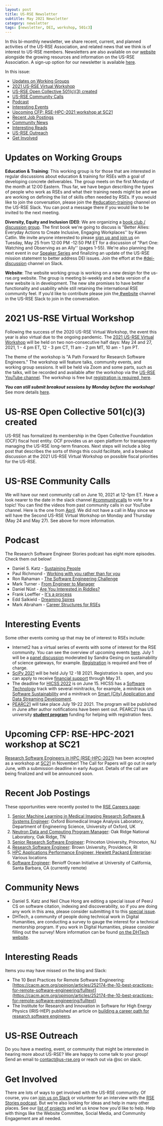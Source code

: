 ```yaml
---
layout: post
title: US-RSE Newsletter
subtitle: May 2021 Newsletter
category: newsletter
tags: [newsletter, DEI, workshop, 501c3]
---
```


In this bi-monthly newsletter, we share recent, current, and planned activities of the US-RSE Association, and related news that we think is of interest to US-RSE members. Newsletters are also available on our [website](https://us-rse.org/newsletters/) alongside the growing resources and information on the US-RSE Association. A sign-up option for our newsletter is available [here](https://us-rse.org/join/).

In this issue:

* [Updates on Working Groups](#updates)
* [2021 US-RSE Virtual Workshop](#workshop)
* [US-RSE Open Collective 501(c)(3) created](#501c3)
* [US-RSE Community Calls](#communitycall)
* [Podcast](#podcast)
* [Interesting Events](#events)
* [Upcoming CFP: RSE-HPC-2021 workshop at SC21](#sc21)
* [Recent Job Postings](#jobs)
* [Community News](#news)
* [Interesting Reads](#reads)
* [US-RSE Outreach](#outreach)
* [Get Involved](#involved)

<a name="updates"></a>
# **Updates on Working Groups**

**Education & Training**: This working group is for those that are interested in regular discussions about education & training for RSEs with a goal of developing concrete deliverables. The group meets on the first Monday of the month at 12:00 Eastern. Thus far, we have begun describing the types of people who work as RSEs and what their training needs might be and we are working on defining the list of skills often needed by RSEs. If you would like to join the conversation, please join the [#education-training](https://usrse.slack.com/messages/education-training) channel on the US-RSE Slack. You can post a message there if you would like to be invited to the next meeting.

**Diversity, Equity and Inclusion (DEI)**: We are organizing a [book club / discussion group](https://us-rse.org/events/2021/2021-01-dei-book-club). The first book we're going to discuss is "Better Allies: Everyday Actions to Create Inclusive, Engaging Workplaces'' by Karen Catlin. We invite anyone interested to please [sign up and join us](https://www.eventbrite.com/e/better-allies-book-discussion-part-i-tickets-151687323869) on Tuesday, May 25 from 12:00 PM -12:50 PM ET for a discussion of "Part One: Watching and Observing as an Ally'' (pages 1-55). We're also planning the next event in our [Speaker Series](https://us-rse.org/events/2021/2021-03-dei-speaker-series) and finalizing an update of the US-RSE mission statement to better address DEI issues. Join the effort at the [#dei-discussion](https://usrse.slack.com/archives/C01C8CJQ7AP) channel on Slack.

**Website**: The website working group is working on a new design for the us-rse.org website. The group is meeting bi-weekly and a beta version of a new website is in development. The new site promises to have better functionality and usability while still retaining the international RSE community feel. If you’d like to contribute please join the[ #website](https://usrse.slack.com/messages/website) channel in the US-RSE Slack to join in the conversation.

<a name="workshop"></a>
# **2021 US-RSE Virtual Workshop**

Following the success of the 2020 US-RSE Virtual Workshop, the event this year is also virtual due to the ongoing pandemic. The [2021 US-RSE Virtual Workshop](https://us-rse.org/virtual-workshop-2021/) will be held on two non-consecutive half days: May 24 and 27, 2021, 1 - 4 pm ET, 12 - 3 pm CT, 11 am - 2 pm MT, 10 am - 1 pm PT.

The theme of the workshop is "A Path Forward for Research Software Engineers." The workshop will feature talks, community events, and working group sessions. It will be held via Zoom and some parts, such as the talks, will be recorded and available after the workshop via the [US-RSE YouTube channel](https://www.youtube.com/channel/UC7IQsWv809OQYJ-sJKuQZrw). The workshop is free but [registration is required, here](https://docs.google.com/forms/d/e/1FAIpQLSetiGdTiHSTfil4-LL_R3eZEyNIIfGtSJqjTsViBPcldsJtJw/viewform).

***You can still submit breakout sessions by Monday before the workshop!*** See more details [here](https://us-rse.org/virtual-workshop-2021/participate/).

<a name="501c3"></a>
# **US-RSE Open Collective 501(c)(3) created**

US-RSE has formalized its membership in the Open Collective Foundation (OCF) fiscal host entity. OCF provides us an open platform for transparently managing the US-RSE long-term finances. Next steps will include a blog post that describes the sorts of things this could facilitate, and a breakout discussion at the 2021 US-RSE Virtual Workshop on possible fiscal priorities for the US-RSE.

<a name="communitycall"></a>
# **US-RSE Community Calls**

We will have our next community call on June 10, 2021 at 12-1pm ET. Have a look nearer to the date in the slack channel [#communitycalls](https://usrse.slack.com/archives/CLBDQMJH5) to vote for a topic! You can find the videos from past community calls in our YouTube channel. Here is the one from [April](https://www.youtube.com/watch?v=9LwPO2bdHRE). We did not have a call in May since we will have the Second US-RSE Virtual Workshop on Monday and Thursday (May 24 and May 27). See above for more information.

<a name="podcast"></a>
# **Podcast**

The Research Software Engineer Stories podcast has eight more episodes. Check them out below!
* Daniel S. Katz - [Sustaining People](https://us-rse.org/rse-stories/2021/dan-katz/)
* Paul Richmond - [Working with you rather than for you](https://us-rse.org/rse-stories/2021/paul-richmond/)
* Ron Rahaman - [The Software Engineering Challenge](https://us-rse.org/rse-stories/2021/ron-rahaman/)
* Mark Turner - [From Engineer to Manager](https://us-rse.org/rse-stories/2021/mark-turner/)
* Daniel Nüst - [Are You Interested in Riddles?](https://us-rse.org/rse-stories/2021/daniel-nuest/)
* Frank Loeffler - [It's a process](https://us-rse.org/rse-stories/2021/frank-loeffler/)
* Edd Salkield - [Dreaming Spires](https://us-rse.org/rse-stories/2021/edd-salkield/)
* Mark Abraham - [Career Structures for RSEs](https://us-rse.org/rse-stories/2021/mark-abraham/)

<a name="events"></a>
# **Interesting Events**

Some other events coming up that may be of interest to RSEs include:
* Internet2 has a virtual series of events with some of interest for the RSE community. You can see the overview of upcoming events [here](https://internet2.edu/upcoming-events/i2-online/). July 1 will be a [panel discussion](https://internet2.edu/upcoming-events/i2-online/#july) moderated by Sandra Gesing on sustainability of science gateways, for example. [Registration](https://service5.internet2.edu/reg/events/i2cv-0701/registrations) is required and free of charge.
* [SciPy 2021](https://www.scipy2021.scipy.org/register) will be held July 12 -18 2021. Registration is open, and you can apply to receive [financial support](https://www.scipy2021.scipy.org/financial-aid) through May 31.
* The deadline for [HICSS 2022](http://hicss.org/) is on June 15. HICSS has a [Software Technology](https://hicss.hawaii.edu/tracks-55/software-technology/) track with several minitracks, for example, a minitrack on  [Software Sustainability](https://hicss.hawaii.edu/tracks-55/software-technology/#software-sustainability-strategies-for-long-lasting-and-usable-research-software-minitrack) and a minitrack on [Smart (City) Application and Data Streaming Development](https://hicss.hawaii.edu/tracks-55/software-technology/#smart-city-and-data-streaming-application-development-challenges-and-experiences-minitrack).
* [PEARC21](https://pearc.acm.org/pearc21/) will take place July 19-22 2021. The program will be published in June after author notifications have been sent out. PEARC21 has US university **[student program](https://pearc.acm.org/pearc21/student-program/)** funding for helping with registration fees.

<a name="sc21"></a>
# **Upcoming CFP: RSE-HPC-2021 workshop at SC21**

[Research Software Engineers in HPC (RSE-HPC-2021)](https://us-rse.org/rse-hpc-2021/) has been accepted as a workshop at [SC21](https://sc21.supercomputing.org/) in November!  The Call for Papers will go out in early June, with a submission deadline in early August.  Details of the call are being finalized and will be announced soon.

<a name="jobs"></a>
# **Recent Job Postings**

These opportunities were recently posted to the [RSE Careers page](https://us-rse.org/jobs/):
1. [Senior Machine Learning in Medical Imaging Research Software & Systems Engineer](https://eng.ox.ac.uk/jobs/job-detail/?vacancyID=151088): Oxford Biomedical Image Analysis Laboratory, Department of Engineering Science, University of Oxford, UK
2. [Neutron Data and Computing Program Manager](https://jobs.ornl.gov/job/Oak-Ridge-Neutron-Data-and-Computing-Program-Manager-TN-37830/724194700/): Oak Ridge National Laboratory, Oak Ridge, TN
3. [Senior Research Software Engineer](https://main-princeton.icims.com/jobs/12582/senior-research-software-engineer/job): Princeton University, Princeton, NJ
4. [Research Software Engineer](https://brown.wd5.myworkdayjobs.com/en-US/staff-careers-brown/job/180-George-Street/Research-Software-Engineer_REQ169311): Brown University, Providence, RI
5. [HPC Applications Performance Engineer, Hewlett Packard Enterprise](https://hpe.wd5.myworkdayjobs.com/Jobsathpe/job/Bloomington-Minnesota-United-States-of-America/HPC-APPLICATIONS-PERFORMANCE-ENGINEER_1080055-1): Various locations
6. [Software Engineer](https://recruit.ap.ucsb.edu/JPF01941): Benioff Ocean Initiative at University of California, Santa Barbara, CA (currently remote)


<a name="news"></a>
# **Community News**

* Daniel S. Katz and Neil Chue Hong are editing a special issue of PeerJ CS on software citation, indexing and discoverability, so if you are doing any work in this area, please consider submitting it to this [special issue](https://peerj.com/special-issues/84-software).
* DHTech, a community of people doing technical work in Digital Humanities, are conducting a survey to gauge the interest for a technical mentorship program. If you work in Digital Humanities, please consider filling out the survey! More information can be found [on the DHTech website](https://dh-tech.github.io/mentorship-survey).

<a name="reads"></a>
# **Interesting Reads**

Items you may have missed on the blog and Slack:
* The 10 Best Practices for Remote Software Engineering:  [https://cacm.acm.org/opinion/articles/252174-the-10-best-practices-for-remote-software-engineering/fulltext](https://cacm.acm.org/opinion/articles/252174-the-10-best-practices-for-remote-software-engineering/fulltext)
* The Institute for Research and Innovation in Software for High Energy Physics (IRIS-HEP) published an article on [building a career path for research software engineers](https://iris-hep.org/2021/05/12/career-path-rse.html).


<a name="outreach"></a>
# **US-RSE Outreach**

Do you have a meeting, event, or community that might be interested in hearing more about US-RSE? We are happy to come talk to your group! Send an email to [contact@us-rse.org](mailto:contact@us-rse.org) or reach out via @sc on slack.

<a name="involved"></a>
# **Get Involved**

There are lots of ways to get involved with the US-RSE community. Of course, you can [join us on Slack](https://us-rse.org/join) or volunteer for an interview with the [RSE Stories podcast](https://us-rse.org/rse-stories/about/). But we’re also looking for ideas and help in many other places. See our [list of projects](https://docs.google.com/document/d/1jjVD0WkeeWZJI6yqSKyMdIjtClzolsxv75RkpLju17I/edit?usp=sharing) and let us know how you’d like to help. Help with things like the Website Committee, Social Media, and Community Engagement are all needed.
